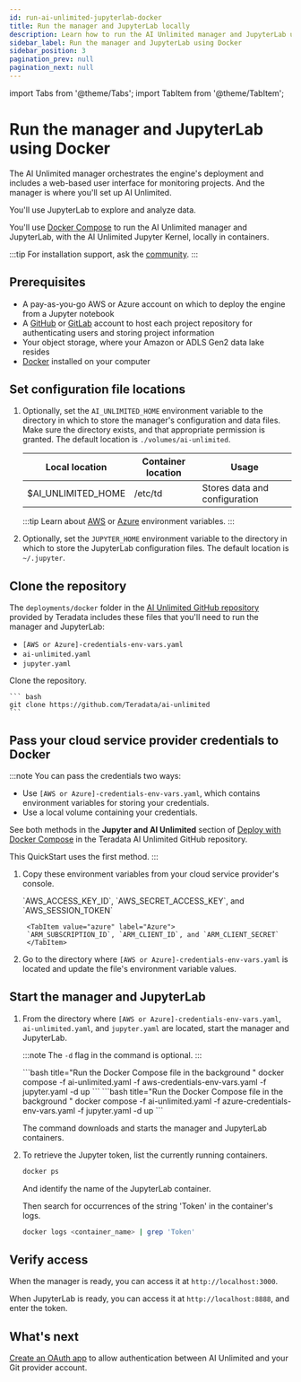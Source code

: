 ```yaml
---
id: run-ai-unlimited-jupyterlab-docker
title: Run the manager and JupyterLab locally
description: Learn how to run the AI Unlimited manager and JupyterLab using Docker.
sidebar_label: Run the manager and JupyterLab using Docker 
sidebar_position: 3
pagination_prev: null
pagination_next: null
---
```


import Tabs from '@theme/Tabs';
import TabItem from '@theme/TabItem';

# Run the manager and JupyterLab using Docker

The AI Unlimited manager orchestrates the engine's deployment and includes a web-based user interface for monitoring projects. And the manager is where you'll set up AI Unlimited. 

You'll use JupyterLab to explore and analyze data.

You'll use [Docker Compose](https://docs.docker.com/compose/) to run the AI Unlimited manager and JupyterLab, with the AI Unlimited Jupyter Kernel, locally in containers. 

:::tip
For installation support, ask the [community](https://support.teradata.com/community?id=community_forum&sys_id=b0aba91597c329d0e6d2bd8c1253affa).
:::


## Prerequisites

- A pay-as-you-go AWS or Azure account on which to deploy the engine from a Jupyter notebook
- A [GitHub](https://github.com) or [GitLab](https://gitlab.com) account to host each project repository for authenticating users and storing project information
- Your object storage, where your Amazon or ADLS Gen2 data lake resides
- [Docker](https://www.docker.com/get-started/) installed on your computer


## Set configuration file locations

1. Optionally, set the `AI_UNLIMITED_HOME` environment variable to the directory in which to store the manager's configuration and data files. Make sure the directory exists, and that appropriate permission is granted. The default location is `./volumes/ai-unlimited`.

    | **Local location** | **Container location** | **Usage** |
    |----------------|--------------------|-------|
    | $AI_UNLIMITED_HOME | /etc/td | Stores data and configuration |
	
	:::tip
	Learn about [AWS](https://docs.aws.amazon.com/sdkref/latest/guide/environment-variables.html) or [Azure](https://github.com/paulbouwer/terraform-azure-quickstarts-samples/blob/master/README.md#azure-authentication) environment variables.
	:::
	
2. Optionally, set the `JUPYTER_HOME` environment variable to the directory in which to store the JupyterLab configuration files. The default location is `~/.jupyter`.


## Clone the repository

The `deployments/docker` folder in the [AI Unlimited GitHub repository](https://github.com/Teradata/ai-unlimited) provided by Teradata includes these files that you'll need to run the manager and JupyterLab:
- `[AWS or Azure]-credentials-env-vars.yaml`
- `ai-unlimited.yaml`
- `jupyter.yaml` 

Clone the repository.

    ``` bash
    git clone https://github.com/Teradata/ai-unlimited
	```


## Pass your cloud service provider credentials to Docker

:::note 
You can pass the credentials two ways:
- Use `[AWS or Azure]-credentials-env-vars.yaml`, which contains environment variables for storing your credentials.
- Use a local volume containing your credentials. 
	
See both methods in the **Jupyter and AI Unlimited** section of [Deploy with Docker Compose](https://github.com/Teradata/ai-unlimited/blob/develop/deployments/docker/README.md) in the Teradata AI Unlimited GitHub repository.

This QuickStart uses the first method.
:::

1. Copy these environment variables from your cloud service provider's console.

	<Tabs>
		<TabItem value="aws" label="AWS" default>
		`AWS_ACCESS_KEY_ID`, `AWS_SECRET_ACCESS_KEY`, and `AWS_SESSION_TOKEN`
		</TabItem>
		
		<TabItem value="azure" label="Azure">
		`ARM_SUBSCRIPTION_ID`, `ARM_CLIENT_ID`, and `ARM_CLIENT_SECRET`
		</TabItem>
	</Tabs>

2. Go to the directory where `[AWS or Azure]-credentials-env-vars.yaml` is located and update the file's environment variable values.


## Start the manager and JupyterLab

1. From the directory where `[AWS or Azure]-credentials-env-vars.yaml`, `ai-unlimited.yaml`, and `jupyter.yaml` are located, start the manager and JupyterLab.
	
	:::note
	The `-d` flag in the command is optional.
	:::

	<Tabs>
		<TabItem value="aws" label="AWS" default>
		```bash title="Run the Docker Compose file in the background "
		docker compose -f ai-unlimited.yaml -f aws-credentials-env-vars.yaml -f jupyter.yaml -d up 
		```
		</TabItem>
		<TabItem value="azure" label="Azure">
		```bash title="Run the Docker Compose file in the background "
		docker compose -f ai-unlimited.yaml -f azure-credentials-env-vars.yaml -f jupyter.yaml -d up
		```
		</TabItem>
	</Tabs>
	
	The command downloads and starts the manager and JupyterLab containers.

2. To retrieve the Jupyter token, list the currently running containers.

	```bash
	docker ps 
	```
	And identify the name of the JupyterLab container.
	
	Then search for occurrences of the string 'Token' in the container's logs.

	```bash
	docker logs <container_name> | grep 'Token'
	```

## Verify access

When the manager is ready, you can access it at `http://localhost:3000`. 

When JupyterLab is ready, you can access it at `http://localhost:8888`, and enter the token. 


## What's next

[Create an OAuth app](/docs/resources/create-oauth-app) to allow authentication between AI Unlimited and your Git provider account.


